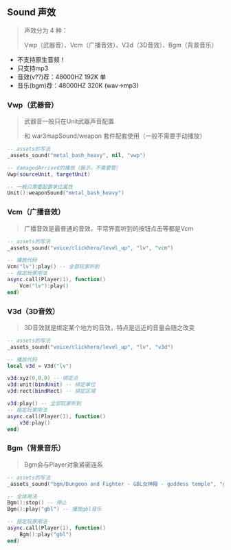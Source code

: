 ## Sound 声效

> 声效分为 4 种：
>
> Vwp（武器音）、Vcm（广播音效）、V3d（3D音效）、Bgm（背景音乐）

* 不支持原生音频！
* 只支持mp3
* 音效(v??)荐：48000HZ 192K 单
* 音乐(bgm)荐：48000HZ 320K (wav->mp3)

### Vwp（武器音）

> 武器音一般只在Unit武器声音配置
>
> 和 war3mapSound/weapon 套件配套使用（一般不需要手动播放）

```lua
-- assets的写法
_assets_sound("metal_bash_heavy", nil, "vwp")

-- damagedArrived的播放（展示，不需要管）
Vwp(sourceUnit, targetUnit)

-- 一般只需要配置单位属性
Unit():weaponSound("metal_bash_heavy")
```

### Vcm（广播音效）

> 广播音效是最普通的音效，平常界面听到的按钮点击等都是Vcm

```lua
-- assets的写法
_assets_sound("voice/clickhero/level_up", "lv", "vcm")

-- 播放代码
Vcm("lv"):play() -- 全部玩家听到
-- 指定玩家用法
async.call(Player(1), function()
    Vcm("lv"):play()
end)
```

### V3d（3D音效）

> 3D音效就是绑定某个地方的音效，特点是远近的音量会随之改变

```lua
-- assets的写法
_assets_sound("voice/clickhero/level_up", "lv", "v3d")

-- 播放代码
local v3d = V3d("lv")

v3d:xyz(0,0,0) -- 绑定点
v3d:unit(bindUnit) -- 绑定单位
v3d:rect(bindRect) -- 绑定区域

v3d:play() -- 全部玩家听到
-- 指定玩家用法
async.call(Player(1), function()
    v3d:play()
end)
```

### Bgm（背景音乐）

> Bgm会与Player对象紧密连系

```lua
-- assets的写法
_assets_sound("bgm/Dungeon and Fighter - GBL女神殿 - goddess temple", "gbl", "bgm")

-- 全体用法
Bgm():stop() -- 停止
Bgm():play("gbl") -- 播放gbl音乐

-- 指定玩家用法
async.call(Player(1), function()
    Bgm():play("gbl")
end)
```

